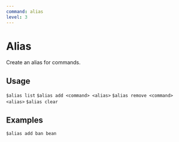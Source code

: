 ```yaml
---
command: alias
level: 3
---
```


# Alias

Create an alias for commands.

## Usage

`$alias list`
`$alias add <command> <alias>`
`$alias remove <command> <alias>`
`$alias clear`

## Examples

`$alias add ban bean`